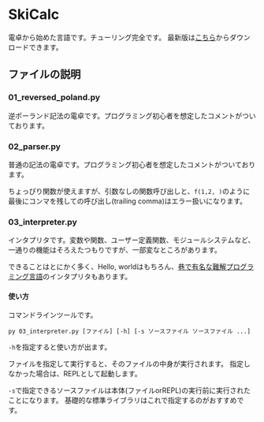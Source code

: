 # SkiCalc
電卓から始めた言語です。チューリング完全です。
最新版は[こちら](https://github.com/ski-dot-com/SkiCalc)からダウンロードできます。
## ファイルの説明
### 01_reversed_poland.py
逆ポーランド記法の電卓です。プログラミング初心者を想定したコメントがついております。

### 02_parser.py
普通の記法の電卓です。プログラミング初心者を想定したコメントがついております。

ちょっぴり関数が使えますが、引数なしの関数呼び出しと、```f(1,2, )```のように最後にコンマを残しての呼び出し(trailing comma)はエラー扱いになります。

### 03_interpreter.py
インタプリタです。変数や関数、ユーザー定義関数、モジュールシステムなど、一通りの機能はそろえたつもりですが、一部変なところがあります。

できることはとにかく多く、Hello, worldはもちろん、[巷で有名な難解プログラミング言語](https://ja.wikipedia.org/w/index.php?title=Brainfuck&oldid=84551968)のインタプリタもあります。

#### 使い方
コマンドラインツールです。
```
py 03_interpreter.py [ファイル] [-h] [-s ソースファイル ソースファイル ...] 
```
```-h```を指定すると使い方が出ます。

ファイルを指定して実行すると、そのファイルの中身が実行されます。
指定しなかった場合は、REPLとして起動します。

```-s```で指定できるソースファイルは本体(ファイルorREPL)の実行前に実行されたことになります。
基礎的な標準ライブラリはこれで指定するのがおすすめです。
